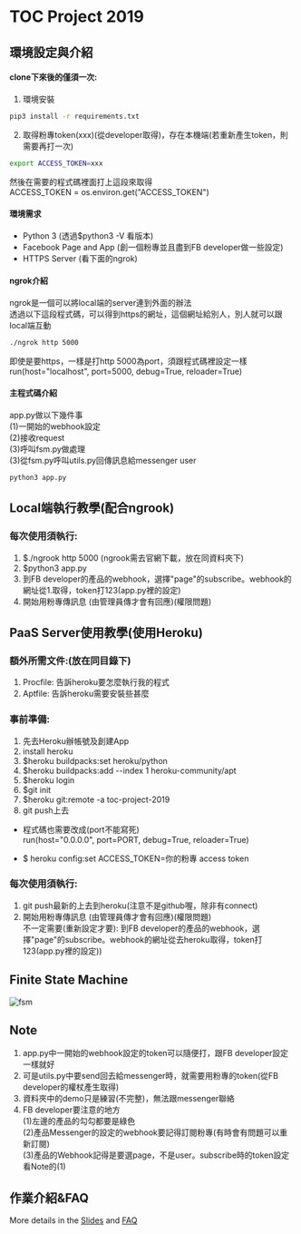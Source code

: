 # TOC Project 2019

## 環境設定與介紹
#### clone下來後的僅須一次:
1. 環境安裝
```sh
pip3 install -r requirements.txt
```
2. 取得粉專token(xxx)(從developer取得)，存在本機端(若重新產生token，則需要再打一次)
```sh
export ACCESS_TOKEN=xxx
```
然後在需要的程式碼裡面打上這段來取得  
ACCESS_TOKEN = os.environ.get("ACCESS_TOKEN")

#### 環境需求
* Python 3 (透過$python3 -V 看版本)
* Facebook Page and App (創一個粉專並且盡到FB developer做一些設定)
* HTTPS Server (看下面的ngrok)

#### ngrok介紹
ngrok是一個可以將local端的server連到外面的辦法  
透過以下這段程式碼，可以得到https的網址，這個網址給別人，別人就可以跟local端互動
```sh
./ngrok http 5000
```

即使是要https，一樣是打http
5000為port，須跟程式碼裡設定一樣  
run(host="localhost", port=5000, debug=True, reloader=True)

#### 主程式碼介紹
app.py做以下幾件事  
(1)一開始的webhook設定  
(2)接收request  
(3)呼叫fsm.py做處理  
(3)從fsm.py呼叫utils.py回傳訊息給messenger user  
```sh
python3 app.py
```

## Local端執行教學(配合ngrook)
### 每次使用須執行:
1. $./ngrook http 5000  (ngrook需去官網下載，放在同資料夾下)
2. $python3 app.py
3. 到FB developer的產品的webhook，選擇"page"的subscribe。webhook的網址從1.取得，token打123(app.py裡的設定)
4. 開始用粉專傳訊息 (由管理員傳才會有回應)(權限問題)

## PaaS Server使用教學(使用Heroku)
### 額外所需文件:(放在同目錄下)
1. Procfile: 告訴heroku要怎麼執行我的程式
2. Aptfile: 告訴heroku需要安裝些甚麼
### 事前準備:
1. 先去Heroku辦帳號及創建App
2. install heroku
3. $heroku buildpacks:set heroku/python
4. $heroku buildpacks:add --index 1 heroku-community/apt
5. $heroku login
6. $git init
7. $heroku git:remote -a toc-project-2019
8. git push上去
  
* 程式碼也需要改成(port不能寫死)  
  run(host="0.0.0.0", port=PORT, debug=True, reloader=True)

* $ heroku config:set ACCESS_TOKEN=你的粉專 access token  
### 每次使用須執行:
1. git push最新的上去到heroku(注意不是github喔，除非有connect)
2. 開始用粉專傳訊息 (由管理員傳才會有回應)(權限問題)  
不一定需要(重新設定才要): 到FB developer的產品的webhook，選擇"page"的subscribe。webhook的網址從去heroku取得，token打123(app.py裡的設定))

## Finite State Machine
![fsm](./img/show-fsm.png)

## Note
1. app.py中一開始的webhook設定的token可以隨便打，跟FB developer設定一樣就好  
2. 可是utils.py中要send回去給messenger時，就需要用粉專的token(從FB developer的權杖產生取得)  
3. 資料夾中的demo只是練習(不完整)，無法跟messenger聯絡  
4. FB developer要注意的地方  
(1)左邊的產品的勾勾都要是綠色  
(2)產品Messenger的設定的webhook要記得訂閱粉專(有時會有問題可以重新訂閱)  
(3)產品的Webhook記得是要選page，不是user。subscribe時的token設定看Note的(1)  

  
## 作業介紹&FAQ
More details in the [Slides](https://hackmd.io/p/SkpBR-Yam#/) and [FAQ](https://hackmd.io/s/B1Xw7E8kN)
